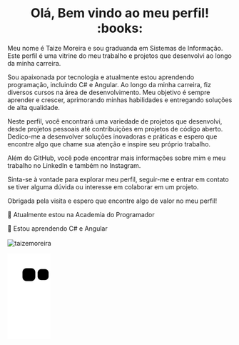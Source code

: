 <h1 align="center"> Olá, Bem vindo ao meu perfil!  :books:</h1>

Meu nome é Taize Moreira e sou graduanda em Sistemas de Informação. Este perfil é uma vitrine do meu trabalho e projetos que desenvolvi ao longo da minha carreira.

Sou apaixonada por tecnologia e atualmente estou aprendendo programação, incluindo C# e Angular. Ao longo da minha carreira, fiz diversos cursos na área de desenvolvimento. Meu objetivo é sempre aprender e crescer, aprimorando minhas habilidades e entregando soluções de alta qualidade.

Neste perfil, você encontrará uma variedade de projetos que desenvolvi, desde projetos pessoais até contribuições em projetos de código aberto. Dedico-me a desenvolver soluções inovadoras e práticas e espero que encontre algo que chame sua atenção e inspire seu próprio trabalho.

Além do GitHub, você pode encontrar mais informações sobre mim e meu trabalho no LinkedIn e também no Instagram.

Sinta-se à vontade para explorar meu perfil, seguir-me e entrar em contato se tiver alguma dúvida ou interesse em colaborar em um projeto.

Obrigada pela visita e espero que encontre algo de valor no meu perfil!

🔭 Atualmente estou na Academia do Programador

🌱 Estou aprendendo C# e Angular
</br>

<img align="center" src="https://github-readme-stats.vercel.app/api/top-langs?username=taizemoreira&show_icons=true&locale=en&layout=compact" alt="taizemoreira" />


 ![Snake animation](https://github.com/taizemoreira/taizemoreira/blob/output/github-contribution-grid-snake.svg)
